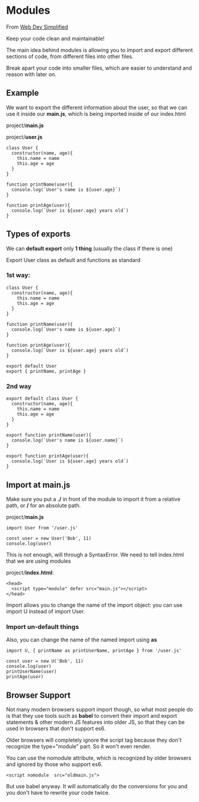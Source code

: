 # Modules

From [Web Dev Simplified](https://www.youtube.com/watch?v=cRHQNNcYf6s&list=PLZlA0Gpn_vH-0FlQnruw2rd1HuiYJHHkm&index=4)

Keep your code clean and maintainable!

The main idea behind modules is allowing you to import and export different sections of code, from different files into other files. 

Break apart your code into smaller files, which are easier to understand and reason with later on.

## Example

We want to export the different information about the user, so that we can use it inside our **main.js**, which is being imported inside of our index.html

project/**main.js**

project/**user.js**
```
class User {
  constructor(name, age){
    this.name = name
    this.age = age
  }
}

function printName(user){
  console.log(`User's name is ${user.age}`)
}

function printAge(user){
  console.log(`User is ${user.age} years old`)
}
```

## Types of exports

We can **default export** only **1 thing** (usually the class if there is one)

Export User class as default and functions as standard 

### 1st way:

```
class User {
  constructor(name, age){
    this.name = name
    this.age = age
  }
}

function printName(user){
  console.log(`User's name is ${user.age}`)
}

function printAge(user){
  console.log(`User is ${user.age} years old`)
}

export default User
export { printName, printAge }
```

### 2nd way

```
export default class User {
  constructor(name, age){
    this.name = name
    this.age = age
  }
}

export function printName(user){
  console.log(`User's name is ${user.name}`)
}

export function printAge(user){
  console.log(`User is ${user.age} years old`)
}
```

## Import at main.js

Make sure you put a **./** in front of the module to import it from a relative path,  or **/** for an absolute path.

project/**main.js**
```
import User from '/user.js'

const user = new User('Bob', 11)
console.log(user)
```

This is not enough, will through a SyntaxError. We need to tell index.html that we are using modules

project/**index.html**:

```
<head>
  <script type="module" defer src="main.js"></script>
</head>
```

Import allows you to change the name of the import object: you can use import U instead of import User.

### Import un-default things

Also, you can change the name of the named import using **as**

```
import U, { printName as printUserName, printAge } from '/user.js'

const user = new U('Bob', 11)
console.log(user)
printUserName(user)
printAge(user)
```

## Browser Support

Not many modern browsers support import though, so what most people do is that they use tools such as **babel** to convert their import and export statements & other modern JS features into older JS, so that they can be used in browsers that don't support es6.

Older browsers will completely ignore the script tag because they don't recognize the type="module" part. So it won't even render.

You can use the nomodule attribute, which is recognized by older browsers and ignored by those who support es6.
```
<script nomodule  src="oldmain.js">
```

But use babel anyway. It will automatically do the conversions for you and you don't have to rewrite your code twice.